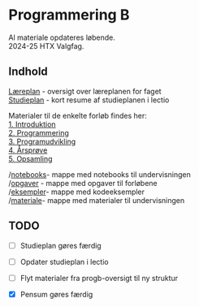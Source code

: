 # Programmering B
Al materiale opdateres løbende.  
2024-25 HTX Valgfag.

## Indhold
[Læreplan](laereplan.md) - oversigt over læreplanen for faget  
[Studieplan](studieplan/0-studieplan.md) - kort resume af studieplanen i lectio

Materialer til de enkelte forløb findes her:   
[1. Introduktion](studieplan/1-introduktion.md)  
[2. Programmering](studieplan/2-programmering.md)  
[3. Programudvikling](studieplan/3-programudvikling.md)  
[4. Årsprøve](studieplan/4-aarsproeve.md)  
[5. Opsamling](studieplan/5-opsamling.md)

/[notebooks](/notebooks)- mappe med notebooks til undervisningen  
/[opgaver](/opgaver) - mappe med opgaver til forløbene  
/[eksempler](/eksempler)- mappe med kodeeksempler  
/[materiale](/materiale)- mappe med materialer til undervisningen


## TODO
- [ ] Studieplan gøres færdig
- [ ] Opdater studieplan i lectio
- [ ] Flyt materialer fra progb-oversigt til ny struktur
- [X] Pensum gøres færdig



